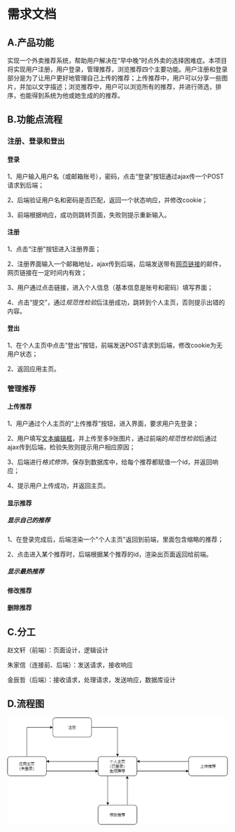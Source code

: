 # 需求文档

## A.产品功能

​		实现一个外卖推荐系统，帮助用户解决在“早中晚”时点外卖的选择困难症。本项目将实现用户注册，用户登录，管理推荐，浏览推荐四个主要功能。用户注册和登录部分是为了让用户更好地管理自己上传的推荐；上传推荐中，用户可以分享一些图片，并加以文字描述；浏览推荐中，用户可以浏览所有的推荐，并进行筛选，排序，也能得到系统为他或她生成的的推荐。

## B.功能点流程

### 注册、登录和登出

#### **登录**

1、用户输入用户名（或邮箱账号），密码，点击“登录”按钮通过ajax传一个POST请求到后端；

2、后端验证用户名和密码是否匹配，返回一个状态响应，并修改cookie；

3、前端根据响应，成功则跳转页面，失败则提示重新输入。

#### **注册**

1、点击“注册”按钮进入注册界面；

2、注册界面输入一个邮箱地址，ajax传到后端，后端发送带有<u>网页链接</u>的邮件，网页链接在一定时间内有效；

3、用户通过点击链接，进入个人信息（基本信息是账号和密码）填写界面；

4、点击“提交”，通过*规范性检验*后注册成功，跳转到个人主页，否则提示出错的内容。

#### **登出**

1、在个人主页中点击“登出”按钮，前端发送POST请求到后端，修改cookie为无用户状态；

2、返回应用主页。



### 管理推荐

#### **上传推荐**

1、用户通过个人主页的“上传推荐”按钮，进入界面，要求用户先登录；

2、用户填写<u>文本编辑框</u>，并上传至多9张图片，通过前端的*规范性检验*后通过ajax传到后端，检验失败则提示用户相应原因；

3、后端进行*格式修饰*，保存到数据库中，给每个推荐都赋值一个id，并返回响应；

4、提示用户上传成功，并返回主页。

#### **显示推荐**

##### 显示自己的推荐

1、在登录完成后，后端渲染一个"个人主页"返回到前端，里面包含缩略的推荐；

2、点击进入某个推荐时，后端根据某个推荐的id，渲染出页面返回给前端。

##### 显示最热推荐

#### **修改推荐**

#### **删除推荐**

## C.分工

赵文轩（前端）：页面设计，逻辑设计

朱家信（连接前、后端）：发送请求，接收响应

金辰哲（后端）：接收请求，处理请求，发送响应，数据库设计

## D.流程图

![](process.png)

